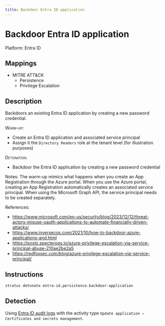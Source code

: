 ```yaml
---
title: Backdoor Entra ID application
---
```


# Backdoor Entra ID application




Platform: Entra ID

## Mappings

- MITRE ATT&CK
    - Persistence
  - Privilege Escalation



## Description


Backdoors an existing Entra ID application by creating a new password credential.

<span style="font-variant: small-caps;">Warm-up</span>:

- Create an Entra ID application and associated service principal
- Assign it the <code>Directory Readers</code> role at the tenant level (for illustration purposes)

<span style="font-variant: small-caps;">Detonation</span>:

- Backdoor the Entra ID application by creating a new password credential

Notes: The warm-up mimics what happens when you create an App Registration through the Azure portal. 
When you use the Azure portal, creating an App Registration automatically creates an associated service principal. 
When using the Microsoft Graph API, the service principal needs to be created separately. 

References:

- https://www.microsoft.com/en-us/security/blog/2023/12/12/threat-actors-misuse-oauth-applications-to-automate-financially-driven-attacks/
- https://www.inversecos.com/2021/10/how-to-backdoor-azure-applications-and.html
- https://posts.specterops.io/azure-privilege-escalation-via-service-principal-abuse-210ae2be2a5
- https://redfoxsec.com/blog/azure-privilege-escalation-via-service-principal/


## Instructions

```bash title="Detonate with Stratus Red Team"
stratus detonate entra-id.persistence.backdoor-application
```
## Detection


Using [Entra ID audit logs](https://learn.microsoft.com/en-us/entra/identity/monitoring-health/concept-audit-logs) with the activity type <code>Update application – Certificates and secrets management</code>.


